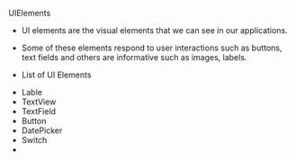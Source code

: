  UIElements
* UI elements are the visual elements that we can see in our applications. 
* Some of these elements respond to user interactions such as buttons, text fields and others are informative such as images, labels.

* List of UI Elements
- Lable
- TextView
- TextField
- Button
- DatePicker
- Switch
- 

